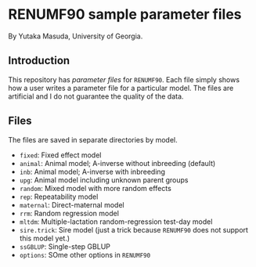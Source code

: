 RENUMF90 sample parameter files
===============================

By Yutaka Masuda, University of Georgia.

Introduction
------------

This repository has *parameter files* for `RENUMF90`.
Each file simply shows how a user writes a parameter file for a particular model.
The files are artificial and I do not guarantee the quality of the data.

Files
-----

The files are saved in separate directories by model.

- `fixed`: Fixed effect model
- `animal`: Animal model; A-inverse without inbreeding (default)
- `inb`: Animal model; A-inverse with inbreeding
- `upg`: Animal model including unknown parent groups
- `random`: Mixed model with more random effects
- `rep`: Repeatability model
- `maternal`: Direct-maternal model
- `rrm`: Random regression model
- `mltdm`: Multiple-lactation random-regression test-day model
- `sire.trick`: Sire model (just a trick because `RENUMF90` does not support this model yet.)
- `ssGBLUP`: Single-step GBLUP
- `options`: SOme other options in `RENUMF90`

